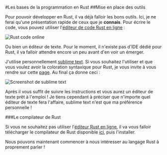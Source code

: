 #Les bases de la programmation en Rust
##Mise en place des outils

Pour pouvoir développer en Rust, il va déjà falloir les bons outils. Ici, je ne ferai qu'une présentation rapide de ceux que je __connais__. Pour écrire le code, vous pouvez utiliser l'[éditeur de code Rust en ligne](https://play.rust-lang.org/) :

![Rust code online](http://blog.guillaume-gomez.fr/blog/play-rust.png)

Ou bien un éditeur de texte. Pour le moment, il n'existe pas d'IDE dédié pour Rust, il va falloir attendre encore un peu avant d'en voir un émerger.

J'utilise personnellement [sublime text](http://www.sublimetext.com/). Si vous souhaitez l'utiliser et que vous voulez avoir la coloration syntaxique pour Rust, je vous invite à vous rendre sur cette [page](https://sublime.wbond.net/installation#st2). Au final ça donne ceci :

![Screenshot de sublime text](http://blog.guillaume-gomez.fr/blog/rust-sublime.png)

Après il vous suffit de suivre les instructions et vous aurez un éditeur de texte prêt à l'emploi ! Je tiens cependant à préciser que n'importe quel éditeur de texte fera l'affaire, sublime text n'est que ma préférence personnelle !

###Le compilateur de Rust

Si vous ne souhaitez pas utiliser l'[éditeur Rust en ligne](https://play.rust-lang.org/), il va vous falloir télécharger le compilateur de Rust disponible [ici](http://www.rust-lang.org/), puis l'installer.

Nous pouvons maintenant commencer à nous intéresser au langage Rust à proprement parler !
